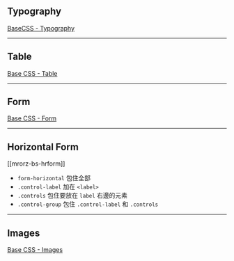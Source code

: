Typography
----------



[BaseCSS - Typography](http://getbootstrap.com/2.3.2/base-css.html#typography)

---

Table
------

[Base CSS - Table](http://getbootstrap.com/2.3.2/base-css.html#tables)

---

Form
-----


[Base CSS - Form](http://getbootstrap.com/2.3.2/base-css.html#forms)

---

Horizontal Form
---------------

[[mrorz-bs-hrform]]

* `form-horizontal` 包住全部
* `.control-label` 加在 `<label>`
* `.controls` 包住要放在 `label` 右邊的元素
* `.control-group` 包住 `.control-label` 和 `.controls`

---

Images
------


[Base CSS - Images](http://getbootstrap.com/2.3.2/base-css.html#images)

